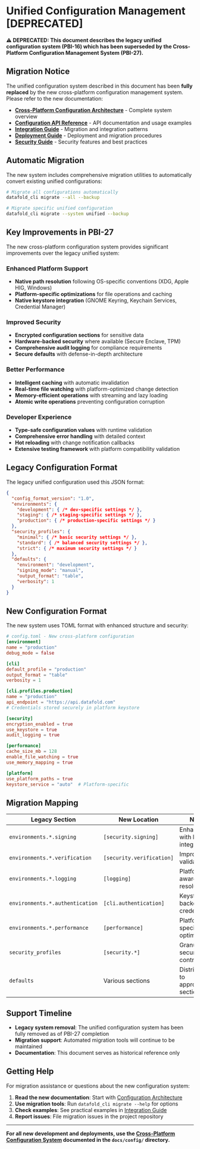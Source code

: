 # Unified Configuration Management [DEPRECATED]

**⚠️ DEPRECATED: This document describes the legacy unified configuration system (PBI-16) which has been superseded by the Cross-Platform Configuration Management System (PBI-27).**

## Migration Notice

The unified configuration system described in this document has been **fully replaced** by the new cross-platform configuration management system. Please refer to the new documentation:

- **[Cross-Platform Configuration Architecture](config/architecture.md)** - Complete system overview
- **[Configuration API Reference](config/api.md)** - API documentation and usage examples
- **[Integration Guide](config/integration.md)** - Migration and integration patterns
- **[Deployment Guide](config/deployment.md)** - Deployment and migration procedures
- **[Security Guide](config/security.md)** - Security features and best practices

## Automatic Migration

The new system includes comprehensive migration utilities to automatically convert existing unified configurations:

```bash
# Migrate all configurations automatically
datafold_cli migrate --all --backup

# Migrate specific unified configuration
datafold_cli migrate --system unified --backup
```

## Key Improvements in PBI-27

The new cross-platform configuration system provides significant improvements over the legacy unified system:

### Enhanced Platform Support
- **Native path resolution** following OS-specific conventions (XDG, Apple HIG, Windows)
- **Platform-specific optimizations** for file operations and caching
- **Native keystore integration** (GNOME Keyring, Keychain Services, Credential Manager)

### Improved Security
- **Encrypted configuration sections** for sensitive data
- **Hardware-backed security** where available (Secure Enclave, TPM)
- **Comprehensive audit logging** for compliance requirements
- **Secure defaults** with defense-in-depth architecture

### Better Performance
- **Intelligent caching** with automatic invalidation
- **Real-time file watching** with platform-optimized change detection
- **Memory-efficient operations** with streaming and lazy loading
- **Atomic write operations** preventing configuration corruption

### Developer Experience
- **Type-safe configuration values** with runtime validation
- **Comprehensive error handling** with detailed context
- **Hot reloading** with change notification callbacks
- **Extensive testing framework** with platform compatibility validation

## Legacy Configuration Format

The legacy unified configuration used this JSON format:

```json
{
  "config_format_version": "1.0",
  "environments": {
    "development": { /* dev-specific settings */ },
    "staging": { /* staging-specific settings */ },
    "production": { /* production-specific settings */ }
  },
  "security_profiles": {
    "minimal": { /* basic security settings */ },
    "standard": { /* balanced security settings */ },
    "strict": { /* maximum security settings */ }
  },
  "defaults": {
    "environment": "development",
    "signing_mode": "manual",
    "output_format": "table",
    "verbosity": 1
  }
}
```

## New Configuration Format

The new system uses TOML format with enhanced structure and security:

```toml
# config.toml - New cross-platform configuration
[environment]
name = "production"
debug_mode = false

[cli]
default_profile = "production"
output_format = "table"
verbosity = 1

[cli.profiles.production]
name = "production"
api_endpoint = "https://api.datafold.com"
# Credentials stored securely in platform keystore

[security]
encryption_enabled = true
use_keystore = true
audit_logging = true

[performance]
cache_size_mb = 128
enable_file_watching = true
use_memory_mapping = true

[platform]
use_platform_paths = true
keystore_service = "auto"  # Platform-specific
```

## Migration Mapping

| Legacy Section | New Location | Notes |
|----------------|--------------|-------|
| `environments.*.signing` | `[security.signing]` | Enhanced with keystore integration |
| `environments.*.verification` | `[security.verification]` | Improved validation |
| `environments.*.logging` | `[logging]` | Platform-aware path resolution |
| `environments.*.authentication` | `[cli.authentication]` | Keystore-backed credentials |
| `environments.*.performance` | `[performance]` | Platform-specific optimizations |
| `security_profiles` | `[security.*]` | Granular security controls |
| `defaults` | Various sections | Distributed to appropriate sections |

## Support Timeline

- **Legacy system removal**: The unified configuration system has been fully removed as of PBI-27 completion
- **Migration support**: Automated migration tools will continue to be maintained
- **Documentation**: This document serves as historical reference only

## Getting Help

For migration assistance or questions about the new configuration system:

1. **Read the new documentation**: Start with [Configuration Architecture](config/architecture.md)
2. **Use migration tools**: Run `datafold_cli migrate --help` for options
3. **Check examples**: See practical examples in [Integration Guide](config/integration.md)
4. **Report issues**: File migration issues in the project repository

---

**For all new development and deployments, use the [Cross-Platform Configuration System](config/architecture.md) documented in the `docs/config/` directory.**